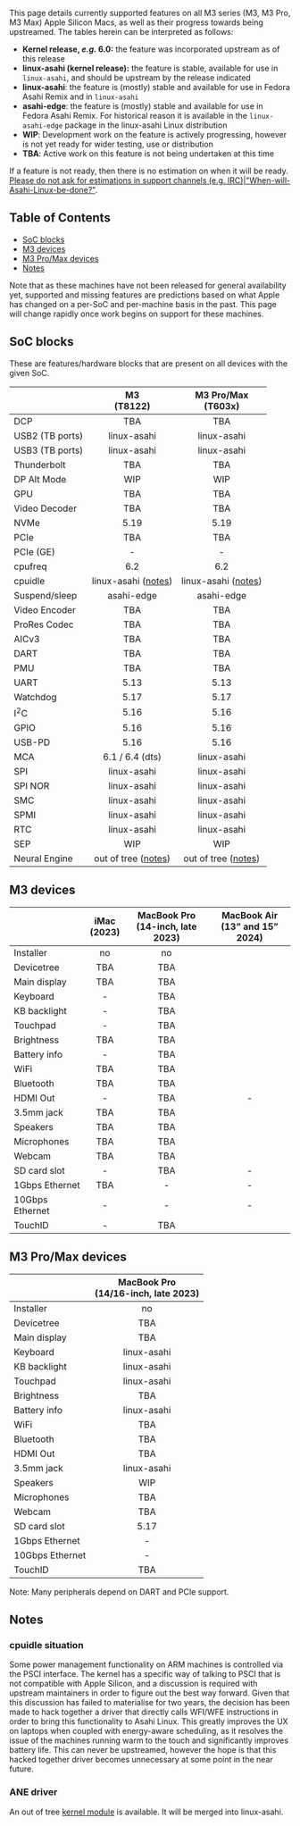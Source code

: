 This page details currently supported features on all M3 series (M3, M3 Pro, M3 Max) Apple Silicon Macs, as well as
their progress towards being upstreamed. The tables herein can be interpreted as follows:

* **Kernel release, *e.g.* 6.0:** the feature was incorporated upstream as of this release
* **linux-asahi (kernel release):** the feature is stable, available for use in `linux-asahi`, and should be upstream by the release indicated
* **linux-asahi**: the feature is (mostly) stable and available for use in Fedora Asahi Remix and in `linux-asahi`
* **asahi-edge**: the feature is (mostly) stable and available for use in Fedora Asahi Remix. For historical reason it is available in the `linux-asahi-edge` package in the linux-asahi Linux distribution
* **WIP**: Development work on the feature is actively progressing, however is not yet ready for wider testing, use or distribution
* **TBA**: Active work on this feature is not being undertaken at this time

If a feature is not ready, then there is no estimation on when it will be ready. [Please do not ask for estimations in support channels (e.g. IRC)|"When-will-Asahi-Linux-be-done?"](When-will-Asahi-Linux-be-done.md). 

## Table of Contents
- [SoC blocks](#soc-blocks)
- [M3 devices](#m3-devices)
- [M3 Pro/Max devices](#m3-promax-devices)
- [Notes](#notes)

Note that as these machines have not been released for general availability yet, supported and missing features are predictions based on what Apple has changed
on a per-SoC and per-machine basis in the past. This page will change rapidly once work begins on support for these machines.

## SoC blocks
These are features/hardware blocks that are present on all devices with the given SoC.

|                  | M3<br>(T8122)        | M3 Pro/Max<br>(T603x)       |
|------------------|:--------------------:|:---------------------------:|
| DCP              | TBA                  | TBA                         |
| USB2 (TB ports)  | linux-asahi          | linux-asahi                 |
| USB3 (TB ports)  | linux-asahi          | linux-asahi                 |
| Thunderbolt      | TBA                  | TBA                         |
| DP Alt Mode      | WIP                  | WIP                         |
| GPU              | TBA                  | TBA                         |
| Video Decoder    | TBA                  | TBA                         |
| NVMe             | 5.19                 | 5.19                        |
| PCIe             | TBA                  | TBA                         |
| PCIe (GE)        | -                    | -                           |
| cpufreq          | 6.2                  | 6.2                         |
| cpuidle          | linux-asahi ([notes](#cpuidle-situation)) | linux-asahi ([notes](#cpuidle-situation)) |
| Suspend/sleep    | asahi-edge           | asahi-edge                  |
| Video Encoder    | TBA                  | TBA                         |
| ProRes Codec     | TBA                  | TBA                         |
| AICv3            | TBA                  | TBA                         |
| DART             | TBA                  | TBA                         |
| PMU              | TBA                  | TBA                         |
| UART             | 5.13                 | 5.13                        |
| Watchdog         | 5.17                 | 5.17                        |
| I<sup>2</sup>C   | 5.16                 | 5.16                        |
| GPIO             | 5.16                 | 5.16                        |
| USB-PD           | 5.16                 | 5.16                        |
| MCA              | 6.1 / 6.4 (dts)      | linux-asahi                 |
| SPI              | linux-asahi          | linux-asahi                 |
| SPI NOR          | linux-asahi          | linux-asahi                 |
| SMC              | linux-asahi          | linux-asahi                 |
| SPMI             | linux-asahi          | linux-asahi                 |
| RTC              | linux-asahi          | linux-asahi                 |
| SEP              | WIP                  | WIP                         |
| Neural Engine    | out of tree ([notes](#ane-driver)) | out of tree ([notes](#ane-driver)) |


## M3 devices
|                    | iMac<br>(2023)     | MacBook Pro<br>(14-inch, late 2023) | MacBook Air<br>(13” and 15” 2024) |
|--------------------|:------------------:|:-----------------------------------:|:------------------------------:|
| Installer          | no                 | no                                  |                                |
| Devicetree         | TBA                | TBA                                 |                                |
| Main display       | TBA                | TBA                                 |                                |
| Keyboard           | -                  | TBA                                 |                                |
| KB backlight       | -                  | TBA                                 |                                |
| Touchpad           | -                  | TBA                                 |                                |
| Brightness         | TBA                | TBA                                 |                                |
| Battery info       | -                  | TBA                                 |                                |
| WiFi               | TBA                | TBA                                 |                                |
| Bluetooth          | TBA                | TBA                                 |                                |
| HDMI Out           | -                  | TBA                                 | -                              |
| 3.5mm jack         | TBA                | TBA                                 |                                |
| Speakers           | TBA                | TBA                                 |                                |
| Microphones        | TBA                | TBA                                 |                                |
| Webcam             | TBA                | TBA                                 |                                |
| SD card slot       | -                  | TBA                                 | -                              |
| 1Gbps Ethernet     | TBA                | -                                   | -                              |
| 10Gbps Ethernet    | -                  | -                                   | -                              |
| TouchID            | -                  | TBA                                 |                                |

## M3 Pro/Max devices
|                    | MacBook Pro<br>(14/16-inch, late 2023) |
|--------------------|:---------------------------------:|
| Installer          | no                                |
| Devicetree         | TBA                               |
| Main display       | TBA                               |
| Keyboard           | linux-asahi                       |
| KB backlight       | linux-asahi                       |
| Touchpad           | linux-asahi                       |
| Brightness         | TBA                               |
| Battery info       | linux-asahi                       |
| WiFi               | TBA                               |
| Bluetooth          | TBA                               |
| HDMI Out           | TBA                               |
| 3.5mm jack         | linux-asahi                       |
| Speakers           | WIP                               |
| Microphones        | TBA                               |
| Webcam             | TBA                               |
| SD card slot       | 5.17                              |
| 1Gbps Ethernet     | -                                 |
| 10Gbps Ethernet    | -                                 |
| TouchID            | TBA                               |

Note: Many peripherals depend on DART and PCIe support.


## Notes

### cpuidle situation
Some power management functionality on ARM machines is controlled via the PSCI interface. The
kernel has a specific way of talking to PSCI that is not compatible with Apple Silicon, and a
discussion is required with upstream maintainers in order to figure out the best way forward. Given
that this discussion has failed to materialise for two years, the decision has been
made to hack together a driver that directly calls WFI/WFE instructions in order to bring
this functionality to Asahi Linux. This greatly improves the UX on laptops when coupled with
energy-aware scheduling, as it resolves the issue of the machines running warm to the touch
and significantly improves battery life. This can never be upstreamed, however the hope is
that this hacked together driver becomes unnecessary at some point in the near future.

### ANE driver
An out of tree [kernel module](https://github.com/eiln/ane/tree/main) is available. It will be merged into linux-asahi.
